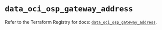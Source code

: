 # `data_oci_osp_gateway_address`

Refer to the Terraform Registry for docs: [`data_oci_osp_gateway_address`](https://registry.terraform.io/providers/oracle/oci/6.18.0/docs/data-sources/osp_gateway_address).
